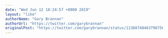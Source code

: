 ```yaml
---
date: "Wed Jun 12 18:24:57 +0000 2019"
layout: "like"
authorName: "Gary Brannan"
authorUrl: "https://twitter.com/garybrannan"
originalPost: "https://twitter.com/garybrannan/status/1138874846379675651"
---
```

